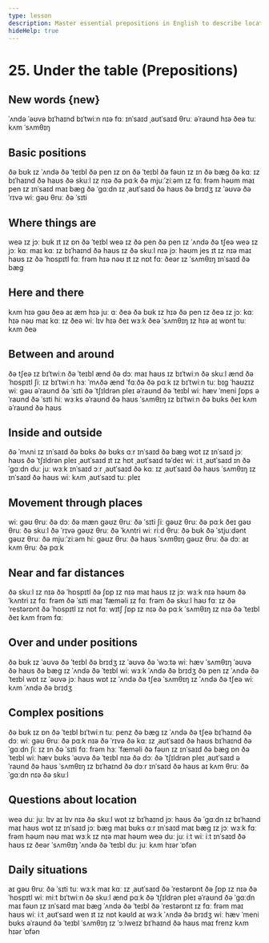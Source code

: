```yaml
---
type: lesson
description: Master essential prepositions in English to describe location, position, and movement. Learn to use under, over, behind, between, and other key prepositions.
hideHelp: true
---
```


# 25. Under the table (Prepositions)

## New words {new}

ˈʌndə
ˈəʊvə
bɪˈhaɪnd
bɪˈtwiːn
nɪə
fɑː
ɪnˈsaɪd
ˌaʊtˈsaɪd
θruː
əˈraʊnd
hɪə
ðeə
tuː kʌm
ˈsʌmθɪŋ

## Basic positions

ðə bʊk ɪz ˈʌndə ðə ˈteɪbl
ðə pen ɪz ɒn ðə ˈteɪbl
ðə fəʊn ɪz ɪn ðə bæɡ
ðə kɑː ɪz bɪˈhaɪnd ðə haʊs
ðə skuːl ɪz nɪə ðə pɑːk
ðə mjuːˈziːəm ɪz fɑː frəm həʊm
maɪ pen ɪz ɪnˈsaɪd maɪ bæɡ
ðə ˈɡɑːdn ɪz ˌaʊtˈsaɪd ðə haʊs
ðə brɪdʒ ɪz ˈəʊvə ðə ˈrɪvə
wiː ɡəʊ θruː ðə ˈsɪti

## Where things are

weə ɪz jɔː bʊk
ɪt ɪz ɒn ðə ˈteɪbl
weə ɪz ðə pen
ðə pen ɪz ˈʌndə ðə tʃeə
weə ɪz jɔː kɑː
maɪ kɑː ɪz bɪˈhaɪnd ðə haʊs
ɪz ðə skuːl nɪə jɔː həʊm
jes ɪt ɪz nɪə maɪ haʊs
ɪz ðə ˈhɒspɪtl fɑː frəm hɪə
nəʊ ɪt ɪz nɒt fɑː
ðeər ɪz ˈsʌmθɪŋ ɪnˈsaɪd ðə bæɡ

## Here and there

kʌm hɪə
ɡəʊ ðeə
aɪ æm hɪə
juː ɑː ðeə
ðə bʊk ɪz hɪə
ðə pen ɪz ðeə
ɪz jɔː kɑː hɪə
nəʊ maɪ kɑː ɪz ðeə
wiː lɪv hɪə
ðeɪ wɜːk ðeə
ˈsʌmθɪŋ ɪz hɪə
aɪ wɒnt tuː kʌm ðeə

## Between and around

ðə tʃeə ɪz bɪˈtwiːn ðə ˈteɪbl ænd ðə dɔː
maɪ haʊs ɪz bɪˈtwiːn ðə skuːl ænd ðə ˈhɒspɪtl
ʃiː ɪz bɪˈtwiːn hɜː ˈmʌðə ænd ˈfɑːðə
ðə pɑːk ɪz bɪˈtwiːn tuː bɪɡ ˈhaʊzɪz
wiː ɡəʊ əˈraʊnd ðə ˈsɪti
ðə ˈtʃɪldrən pleɪ əˈraʊnd ðə ˈteɪbl
wiː hæv ˈmeni ʃɒps əˈraʊnd ðə ˈsɪti
hiː wɜːks əˈraʊnd ðə haʊs
ˈsʌmθɪŋ ɪz bɪˈtwiːn ðə bʊks
ðeɪ kʌm əˈraʊnd ðə haʊs

## Inside and outside

ðə ˈmʌni ɪz ɪnˈsaɪd ðə bɒks
ðə bʊks ɑːr ɪnˈsaɪd ðə bæɡ
wɒt ɪz ɪnˈsaɪd jɔː haʊs
ðə ˈtʃɪldrən pleɪ ˌaʊtˈsaɪd
ɪt ɪz hɒt ˌaʊtˈsaɪd təˈdeɪ
wiː iːt ˌaʊtˈsaɪd ɪn ðə ˈɡɑːdn
duː juː wɜːk ɪnˈsaɪd ɔːr ˌaʊtˈsaɪd
ðə kɑː ɪz ˌaʊtˈsaɪd ðə haʊs
ˈsʌmθɪŋ ɪz ɪnˈsaɪd ðə haʊs
wiː kʌm ˌaʊtˈsaɪd tuː pleɪ

## Movement through places

wiː ɡəʊ θruː ðə dɔː
ðə mæn ɡəʊz θruː ðə ˈsɪti
ʃiː ɡəʊz θruː ðə pɑːk
ðeɪ ɡəʊ θruː ðə skuːl
ðə ˈrɪvə ɡəʊz θruː ðə ˈkʌntri
wiː riːd θruː ðə bʊk
ðə ˈstjuːdənt ɡəʊz θruː ðə mjuːˈziːəm
hiː ɡəʊz θruː ðə haʊs
ˈsʌmθɪŋ ɡəʊz θruː ðə dɔː
aɪ kʌm θruː ðə pɑːk

## Near and far distances

ðə skuːl ɪz nɪə ðə ˈhɒspɪtl
ðə ʃɒp ɪz nɪə maɪ haʊs
ɪz jɔː wɜːk nɪə həʊm
ðə ˈkʌntri ɪz fɑː frəm ðə ˈsɪti
maɪ ˈfæməli ɪz fɑː frəm ðə skuːl
haʊ fɑː ɪz ðə ˈrestərɒnt
ðə ˈhɒspɪtl ɪz nɒt fɑː
wɪtʃ ʃɒp ɪz nɪə ðə pɑːk
ˈsʌmθɪŋ ɪz nɪə ðə ˈteɪbl
ðeɪ kʌm frəm fɑː

## Over and under positions

ðə bʊk ɪz ˈəʊvə ðə ˈteɪbl
ðə brɪdʒ ɪz ˈəʊvə ðə ˈwɔːtə
wiː hæv ˈsʌmθɪŋ ˈəʊvə ðə haʊs
ðə bæɡ ɪz ˈʌndə ðə ˈteɪbl
wiː wɜːk ˈʌndə ðə brɪdʒ
ðə pen ɪz ˈʌndə ðə ˈteɪbl
wɒt ɪz ˈəʊvə jɔː haʊs
wɒt ɪz ˈʌndə ðə tʃeə
ˈsʌmθɪŋ ɪz ˈʌndə ðə tʃeə
wiː kʌm ˈʌndə ðə brɪdʒ

## Complex positions

ðə bʊk ɪz ɒn ðə ˈteɪbl bɪˈtwiːn tuː penz
ðə bæɡ ɪz ˈʌndə ðə tʃeə bɪˈhaɪnd ðə dɔː
wiː ɡəʊ θruː ðə pɑːk nɪə ðə ˈrɪvə
ðə kɑː ɪz ˌaʊtˈsaɪd ðə haʊs bɪˈhaɪnd ðə ˈɡɑːdn
ʃiː ɪz ɪn ðə ˈsɪti fɑː frəm hɜː ˈfæməli
ðə fəʊn ɪz ɪnˈsaɪd ðə bæɡ ɒn ðə ˈteɪbl
wiː hæv bʊks ˈəʊvə ðə ˈteɪbl nɪə ðə dɔː
ðə ˈtʃɪldrən pleɪ ˌaʊtˈsaɪd əˈraʊnd ðə haʊs
ˈsʌmθɪŋ ɪz bɪˈhaɪnd ðə dɔːr ɪnˈsaɪd ðə haʊs
aɪ kʌm θruː ðə ˈɡɑːdn nɪə ðə skuːl

## Questions about location

weə duː juː lɪv
aɪ lɪv nɪə ðə skuːl
wɒt ɪz bɪˈhaɪnd jɔː haʊs
ðə ˈɡɑːdn ɪz bɪˈhaɪnd maɪ haʊs
wɒt ɪz ɪnˈsaɪd jɔː bæɡ
maɪ bʊks ɑːr ɪnˈsaɪd maɪ bæɡ
ɪz jɔː wɜːk fɑː frəm həʊm
nəʊ maɪ wɜːk ɪz nɪə maɪ həʊm
weə duː juː iːt
wiː iːt ɪnˈsaɪd ðə haʊs
ɪz ðeər ˈsʌmθɪŋ ˈʌndə ðə ˈteɪbl
duː juː kʌm hɪər ˈɒfən

## Daily situations

aɪ ɡəʊ θruː ðə ˈsɪti tuː wɜːk
maɪ kɑː ɪz ˌaʊtˈsaɪd ðə ˈrestərɒnt
ðə ʃɒp ɪz nɪə ðə ˈhɒspɪtl
wiː miːt bɪˈtwiːn ðə skuːl ænd pɑːk
ðə ˈtʃɪldrən pleɪ əˈraʊnd ðə ˈɡɑːdn
maɪ fəʊn ɪz ɪnˈsaɪd maɪ bæɡ ˈʌndə ðə ˈteɪbl
ðə ˈrestərɒnt ɪz fɑː frəm maɪ haʊs
wiː iːt ˌaʊtˈsaɪd wen ɪt ɪz nɒt kəʊld
aɪ wɜːk ˈʌndə ðə brɪdʒ
wiː hæv ˈmeni bʊks əˈraʊnd ðə ˈteɪbl
ˈsʌmθɪŋ ɪz ˈɔːlweɪz bɪˈhaɪnd ðə haʊs
maɪ frenz kʌm hɪər ˈɒfən
